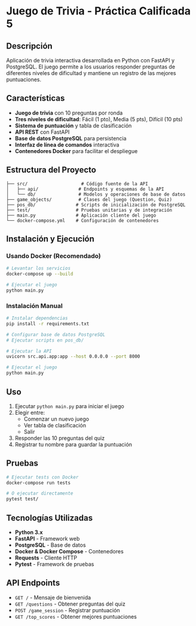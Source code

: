 # Juego de Trivia - Práctica Calificada 5

## Descripción
Aplicación de trivia interactiva desarrollada en Python con FastAPI y PostgreSQL. El juego permite a los usuarios responder preguntas de diferentes niveles de dificultad y mantiene un registro de las mejores puntuaciones.

## Características
- **Juego de trivia** con 10 preguntas por ronda
- **Tres niveles de dificultad**: Fácil (1 pto), Media (5 pts), Difícil (10 pts)
- **Sistema de puntuación** y tabla de clasificación
- **API REST** con FastAPI
- **Base de datos PostgreSQL** para persistencia
- **Interfaz de línea de comandos** interactiva
- **Contenedores Docker** para facilitar el despliegue

## Estructura del Proyecto
```
├── src/                    # Código fuente de la API
│   ├── api/               # Endpoints y esquemas de la API
│   └── db/                # Modelos y operaciones de base de datos
├── game_objects/          # Clases del juego (Question, Quiz)
├── pos_db/               # Scripts de inicialización de PostgreSQL
├── test/                 # Pruebas unitarias y de integración
├── main.py               # Aplicación cliente del juego
└── docker-compose.yml    # Configuración de contenedores

```

## Instalación y Ejecución

### Usando Docker (Recomendado)
```bash
# Levantar los servicios
docker-compose up --build

# Ejecutar el juego
python main.py
```

### Instalación Manual
```bash
# Instalar dependencias
pip install -r requirements.txt

# Configurar base de datos PostgreSQL
# Ejecutar scripts en pos_db/

# Ejecutar la API
uvicorn src.api.app:app --host 0.0.0.0 --port 8000

# Ejecutar el juego
python main.py
```

## Uso
1. Ejecutar `python main.py` para iniciar el juego
2. Elegir entre:
   - Comenzar un nuevo juego
   - Ver tabla de clasificación
   - Salir
3. Responder las 10 preguntas del quiz
4. Registrar tu nombre para guardar la puntuación

## Pruebas
```bash
# Ejecutar tests con Docker
docker-compose run tests

# O ejecutar directamente
pytest test/
```

## Tecnologías Utilizadas
- **Python 3.x**
- **FastAPI** - Framework web
- **PostgreSQL** - Base de datos
- **Docker & Docker Compose** - Contenedores
- **Requests** - Cliente HTTP
- **Pytest** - Framework de pruebas

## API Endpoints
- `GET /` - Mensaje de bienvenida
- `GET /questions` - Obtener preguntas del quiz
- `POST /game_session` - Registrar puntuación
- `GET /top_scores` - Obtener mejores puntuaciones
